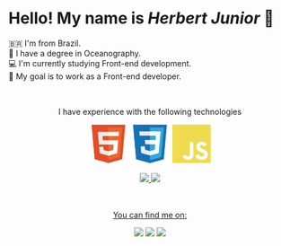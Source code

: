 # Hello! My name is *Herbert Junior* 👋

 🇧🇷 I'm from Brazil.
 </br>
 🌊 I have a degree in Oceanography.
 </br>
 💻 I'm currently studying Front-end development.
 </br>
 🎯 My goal is to work as a Front-end developer.
 </br>
 </br>

##

<p align="center">
I have experience with the following technologies
</p>

<div style="display: inline_block" align="center">
  <img align="center" height="70" src="https://raw.githubusercontent.com/devicons/devicon/master/icons/html5/html5-original.svg">
  <img align="center" height="70" src="https://raw.githubusercontent.com/devicons/devicon/master/icons/css3/css3-original.svg">
  <img align="center" height="70" src="https://raw.githubusercontent.com/devicons/devicon/master/icons/javascript/javascript-plain.svg">
</div></br>
 
<div align="center">
  <a href="https://github.com/herbjrr">
  <img height="190em" src="https://github-readme-stats.vercel.app/api?username=herbjrr&show_icons=true&theme=dark&include_all_commits=true&count_private=true">
  <img height="160em" src="https://github-readme-stats.vercel.app/api/top-langs/?username=herbjrr&layout=compact&langs_count=7&theme=dark">
</div></br>

##
  
<p align="center">You can find me on:</p>

<div align="center">
   <a href="https://instagram.com/herbjrr" target="_blank"><img height="40" src="https://img.shields.io/badge/-Instagram-%23E4405F?style=for-the-badge&logo=instagram&logoColor=white" target="_blank"></a>
 	 <a href = "mailto:herbjrr@gmail.com"><img height="40" src="https://img.shields.io/badge/-Gmail-%23333?style=for-the-badge&logo=gmail&logoColor=white" target="_blank"></a>
   <a href="https://www.linkedin.com/in/herbertjrr" target="_blank"><img height="40" src="https://img.shields.io/badge/-LinkedIn-%230077B5?style=for-the-badge&logo=linkedin&logoColor=white" target="_blank"></a> 
</div>
